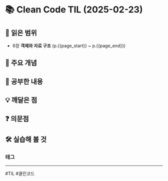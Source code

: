 # 📚 Clean Code TIL (2025-02-23)

## 📖 읽은 범위

- 6장 **객체와 자료 구조** (p.{{page_start}} ~ p.{{page_end}})

## 📌 주요 개념


## 📖 공부한 내용


## 💡 깨달은 점


## ❓ 의문점


## 🛠️ 실습해 볼 것


### 태그
---
#TIL #클린코드 